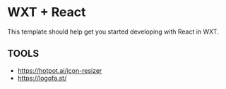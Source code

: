 # WXT + React

This template should help get you started developing with React in WXT.



## TOOLS

- https://hotpot.ai/icon-resizer   
- https://logofa.st/  